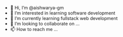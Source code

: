 - 👋 Hi, I’m @aishwarya-gm
- 👀 I’m interested in learning software development
- 🌱 I’m currently learning fullstack web development
- 💞️ I’m looking to collaborate on ...
- 📫 How to reach me ... 

<!---
aishwarya-gm/aishwarya-gm is a ✨ special ✨ repository because its `README.md` (this file) appears on your GitHub profile.
You can click the Preview link to take a look at your changes.
--->

